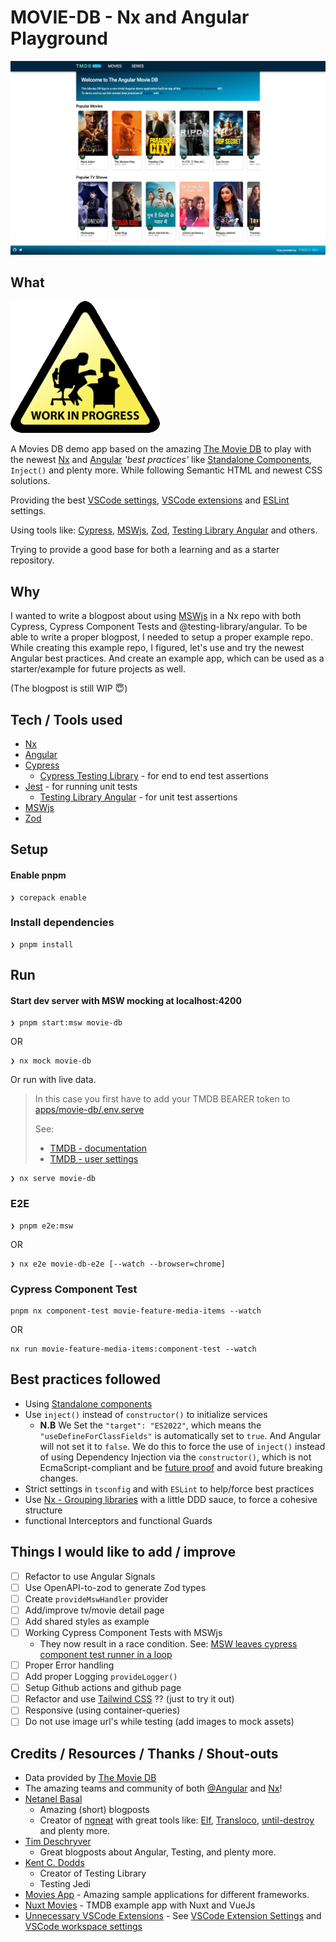 # MOVIE-DB - Nx and Angular Playground

![Main page](./docs/img/movie-db-main.png)

## What

![WIP](./docs/img/wip.png)

A Movies DB demo app based on the amazing [The Movie DB](https://www.themoviedb.org/) to play with the newest [Nx](https://nx.dev) and [Angular](https://angular.io) _'best practices'_ like [Standalone Components](https://angular.io/guide/standalone-components), `Inject()` and plenty more. While following Semantic HTML and newest CSS solutions.

Providing the best [VSCode settings](.vscode/settings.json), [VSCode extensions](.vscode/extensions.json) and [ESLint](.eslintrc.json) settings.

Using tools like: [Cypress](https://cypress.io), [MSWjs](https://mswjs.io), [Zod](https://zod.dev/?id=introduction), [Testing Library Angular](https://testing-library.com/docs/angular-testing-library/intro/) and others.

Trying to provide a good base for both a learning and as a starter repository.

## Why

I wanted to write a blogpost about using [MSWjs](https://mswjs.io) in a Nx repo with both Cypress, Cypress Component Tests and @testing-library/angular.
To be able to write a proper blogpost, I needed to setup a proper example repo.
While creating this example repo, I figured, let's use and try the newest Angular best practices.
And create an example app, which can be used as a starter/example for future projects as well.

(The blogpost is still WIP 😇)

## Tech / Tools used

- [Nx](https://nx.dev)
- [Angular](https://angular.io)
- [Cypress](https://cypress.io)
  - [Cypress Testing Library](https://github.com/testing-library/cypress-testing-library) - for end to end test assertions
- [Jest](https://jestjs.io) - for running unit tests
  - [Testing Library Angular](https://testing-library.com/docs/angular-testing-library/intro/) - for unit test assertions
- [MSWjs](https://mswjs.io)
- [Zod](https://zod.dev/?id=introduction)

## Setup

#### Enable pnpm

```
❯ corepack enable
```

### Install dependencies

```
❯ pnpm install
```

## Run

#### Start dev server with MSW mocking at localhost:4200

```
❯ pnpm start:msw movie-db
```

OR

```
❯ nx mock movie-db
```

Or run with live data.

> In this case you first have to add your TMDB BEARER token
> to [apps/movie-db/.env.serve](./apps/movie-db/.env.local)
>
> See:
>
> - [TMDB - documentation](https://developers.themoviedb.org/3/getting-started/authentication#bearer-token)
> - [TMDB - user settings](https://www.themoviedb.org/settings/api)

```
❯ nx serve movie-db
```

### E2E

```
❯ pnpm e2e:msw
```

OR

```
❯ nx e2e movie-db-e2e [--watch --browser=chrome]
```

### Cypress Component Test

```
pnpm nx component-test movie-feature-media-items --watch
```

OR

```
nx run movie-feature-media-items:component-test --watch
```

## Best practices followed

- Using [Standalone components](https://angular.io/guide/standalone-components)
- Use `inject()` instead of `constructor()` to initialize services
  - **N.B**
    We Set the `"target": "ES2022"`, which means the `"useDefineForClassFields"` is automatically set to `true`. And Angular will not set it to `false`.
    We do this to force the use of `inject()` instead of using Dependency Injection via the `constructor()`, which is not EcmaScript-compliant and be [future proof](https://angular.schule/blog/2022-11-use-define-for-class-fields) and avoid future breaking changes.
- Strict settings in `tsconfig` and with `ESLint` to help/force best practices
- Use [Nx - Grouping libraries](https://nx.dev/more-concepts/grouping-libraries#example-workspace) with a little DDD sauce, to force a cohesive structure
- functional Interceptors and functional Guards

## Things I would like to add / improve

- [ ] Refactor to use Angular Signals
- [ ] Use OpenAPI-to-zod to generate Zod types
- [ ] Create `provideMswHandler` provider
- [ ] Add/improve tv/movie detail page
- [ ] Add shared styles as example
- [ ] Working Cypress Component Tests with MSWjs
  - They now result in a race condition. See: [MSW leaves cypress component test runner in a loop](https://github.com/mswjs/msw/issues/744)
- [ ] Proper Error handling
- [ ] Add proper Logging `provideLogger()`
- [ ] Setup Github actions and github page
- [ ] Refactor and use [Tailwind CSS](https://tailwindcss.com/) ?? (just to try it out)
- [ ] Responsive (using container-queries)
- [ ] Do not use image url's while testing (add images to mock assets)

## Credits / Resources / Thanks / Shout-outs

- Data provided by [The Movie DB](https://www.themoviedb.org)
- The amazing teams and community of both [@Angular](https://www.angular.io) and [Nx](https://nx.dev)!
- [Netanel Basal](https://netbasal.medium.com/)
  - Amazing (short) blogposts
  - Creator of [ngneat](https://github.com/ngneat) with great tools like: [Elf](ngneat.github.io/elf/), [Transloco](ngneat.github.io/transloco/), [until-destroy](https://github.com/ngneat/until-destroy) and plenty more.
- [Tim Deschryver](https://timdeschryver.dev/blog/getting-the-most-value-out-of-your-angular-component-tests)
  - Great blogposts about Angular, Testing, and plenty more.
- [Kent C. Dodds](https://kentcdodds.com/blog?q=testing)
  - Creator of Testing Library
  - Testing Jedi
- [Movies App](https://tastejs.com/movies/) - Amazing sample applications for different frameworks.
- [Nuxt Movies](https://github.com/nuxt/movies) - TMDB example app with Nuxt and VueJs
- [Unnecessary VSCode Extensions](https://javascript.plainenglish.io/unnecessary-vscode-extensions-e72cb637f1cf) - See [VSCode Extension Settings](/.vscode/extensions.json) and [VSCode workspace settings](.vscode/settings.json)

<!-- - [Versatile Angular - Younes Jaaidi](https://marmicode.io/blog/versatile-angular) - Angular (SFC) with Vite
- [Analogjs](https://github.com/analogjs/analog) - Amazing all in one framework for Angular by Brandon Roberts. Using Vite -->
